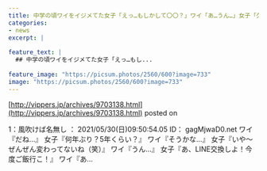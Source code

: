 ```yaml
---
title: 中学の頃ワイをイジメてた女子「えっ…もしかして〇〇？」ワイ「あ…うん…」女子「久しぶりじゃん！」
categories:
- news
excerpt: |
  
feature_text: |
  ## 中学の頃ワイをイジメてた女子「えっ…もし...
  
feature_image: "https://picsum.photos/2560/600?image=733"
image: "https://picsum.photos/2560/600?image=733"
---
```


[http://vippers.jp/archives/9703138.html](http://vippers.jp/archives/9703138.html)
posted on 

<!--more-->

1：風吹けば名無し ： 2021/05/30(日)09:50:54.05 ID： gagMjwaD0.net ワイ『だね…』 女子『何年ぶり？5年くらい？』 ワイ『そうかな…』 女子『いや〜ぜんぜん変わってないね（笑）』 ワイ『うん…』 女子『あ、LINE交換しよ！今度ご飯行こ！』 ワイ『あ...
